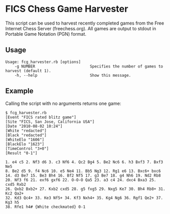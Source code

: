 FICS Chess Game Harvester
=========================

This script can be used to harvest recently completed games from the Free Internet Chess Server (freechess.org).  All games are output to stdout in Portable Game Notation (PGN) format.

Usage
-----
    Usage: fcg_harvester.rb [options]
        -g NUMBER                        Specifies the number of games to harvest (default 1).
        -h, --help                       Show this message.

Example
-------
Calling the script with no arguments returns one game:

    $ fcg_harvester.rb
    [Event "FICS rated blitz game"]
    [Site "FICS, San Jose, California USA"]
    [Date "2010-08-02 10:24"]
    [White "redacted"]
    [Black "redacted"]
    [WhiteElo "1606"]
    [BlackElo "1623"]
    [TimeControl "3+0"]
    [Result "0-1"]

    1. e4 c5 2. Nf3 d6 3. c3 Nf6 4. Qc2 Bg4 5. Be2 Nc6 6. h3 Bxf3 7. Bxf3 Ne5
    8. Be2 d5 9. f4 Nc6 10. e5 Ne4 11. Bb5 Ng3 12. Rg1 e6 13. Bxc6+ bxc6
    14. d3 Be7 15. Be3 Bh4 16. Bf2 Nf5 17. g3 Be7 18. g4 Nh6 19. Nd2 Rb8
    20. Nf3 f6 21. exf6 gxf6 22. O-O-O Qa5 23. a3 c4 24. dxc4 Bxa3 25. cxd5 Rxb2
    26. Qxb2 Bxb2+ 27. Kxb2 cxd5 28. g5 fxg5 29. Nxg5 Ke7 30. Bh4 Rb8+ 31. Kc2 Qa2+
    32. Kd3 Qc4+ 33. Ke3 Nf5+ 34. Kf3 Nxh4+ 35. Kg4 Ng6 36. Rgf1 Qe2+ 37. Kg3 h5
    38. Rfe1 h4# {White checkmated} 0-1
